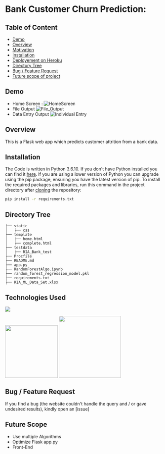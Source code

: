 # Bank Customer Churn Prediction: 

## Table of Content
  * [Demo](#demo)
  * [Overview](#overview)
  * [Motivation](#motivation)
  * [Installation](#installation)
  * [Deployement on Heroku](#deployement-on-heroku)
  * [Directory Tree](#directory-tree)
  * [Bug / Feature Request](#bug---feature-request)
  * [Future scope of project](#future-scope)


## Demo
 * Home Screen :
![HomeScreen](https://user-images.githubusercontent.com/6366237/96409048-4b731580-1202-11eb-9b1b-eedcae591b60.PNG)
 * File Output
![File_Output](https://user-images.githubusercontent.com/6366237/96408866-fdf6a880-1201-11eb-9a68-c5ced877595b.PNG)
 * Data Entry Output
![Individual Entry](https://user-images.githubusercontent.com/6366237/96409317-b45a8d80-1202-11eb-8de0-52f17bd486b2.PNG)



## Overview
This is a Flask web app which predicts customer attrition from a bank data.


## Installation
The Code is written in Python 3.6.10. If you don't have Python installed you can find it [here](https://www.python.org/downloads/). If you are using a lower version of Python you can upgrade using the pip package, ensuring you have the latest version of pip. To install the required packages and libraries, run this command in the project directory after [cloning](https://www.howtogeek.com/451360/how-to-clone-a-github-repository/) the repository:
```bash
pip install -r requirements.txt
```

## Directory Tree 
```
├── static 
│   ├── css
├── template
│   ├── home.html
│   ├── complete.html
├── testdata
│   ├── RIA_Bank_test
├── Procfile
├── README.md
├── app.py
├── RandomForestAlgo.ipynb
├── random_forest_regression_model.pkl
├── requirements.txt
├── RIA_ML_Data_Set.xlsx
```

## Technologies Used

![](https://forthebadge.com/images/badges/made-with-python.svg)

[<img target="_blank" src="https://flask.palletsprojects.com/en/1.1.x/_images/flask-logo.png" width=170>](https://flask.palletsprojects.com/en/1.1.x/) [<img target="_blank" src="https://scikit-learn.org/stable/_static/scikit-learn-logo-small.png" width=200>](https://scikit-learn.org/stable/) 


## Bug / Feature Request

If you find a bug (the website couldn't handle the query and / or gave undesired results), kindly open an [issue]

## Future Scope

* Use multiple Algorithms
* Optimize Flask app.py
* Front-End 
